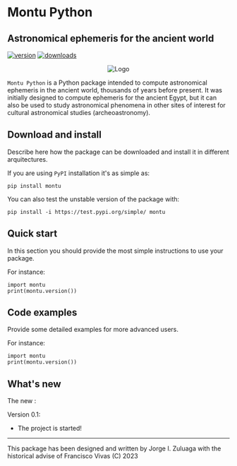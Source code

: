 # Montu Python
## Astronomical ephemeris for the ancient world

<!-- This are visual tags that you may add to your package at the beginning with useful information on your package --> 
[![version](https://img.shields.io/pypi/v/montu?color=blue)](https://pypi.org/project/montu/)
[![downloads](https://img.shields.io/pypi/dw/montu)](https://pypi.org/project/montu/)

<p align="center"><img src="https://github.com/seap-udea/MontuPython/blob/main/montu/data/montu.png?raw=true" alt="Logo""/></p>

`Montu Python` is a Python package intended to compute astronomical ephemeris in the ancient world, thousands of years before present.
It was initially designed to compute ephemeris for the ancient Egypt, but it can also be used to study astronomical 
phenomena in other sites of interest for cultural astronomical studies (archeoastronomy).

## Download and install

Describe here how the package can be downloaded and install it in
different arquitectures.

If you are using `PyPI` installation it's as simple as:

```
pip install montu
```

You can also test the unstable version of the package with:

```
pip install -i https://test.pypi.org/simple/ montu
```

## Quick start

In this section you should provide the most simple instructions to use
your package.

For instance:

```
import montu
print(montu.version())
```

## Code examples

Provide some detailed examples for more advanced users.

For instance:

```
import montu
print(montu.version())
```

## What's new

The new :

Version 0.1:

- The project is started!

------------

This package has been designed and written by Jorge I. Zuluaga with the historical advise of Francisco Vivas (C) 2023